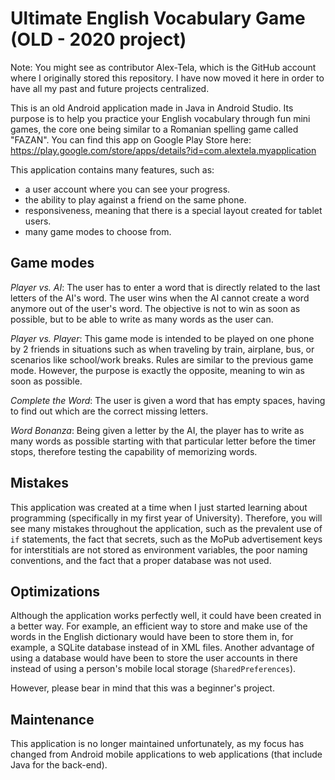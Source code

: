 # Ultimate English Vocabulary Game (OLD - 2020 project)

Note: You might see as contributor Alex-Tela, which is the GitHub account where I originally stored this repository. I have now moved it here in order to have all my past and future projects centralized.

This is an old Android application made in Java in Android Studio. Its purpose is to help you practice your English vocabulary through fun mini games, the core one being similar to a Romanian spelling game called "FAZAN". You can find this app on Google Play Store here: https://play.google.com/store/apps/details?id=com.alextela.myapplication

This application contains many features, such as:
- a user account where you can see your progress.
- the ability to play against a friend on the same phone.
- responsiveness, meaning that there is a special layout created for tablet users.
- many game modes to choose from.

## Game modes

*Player vs. AI*: The user has to enter a word that is directly related to the last letters of the AI's word. The user wins when the AI cannot create a word anymore out of the user's word. The objective is not to win as soon as possible, but to be able to write as many words as the user can.

*Player vs. Player*: This game mode is intended to be played on one phone by 2 friends in situations such as when traveling by train, airplane, bus, or scenarios like school/work breaks. Rules are similar to the previous game mode. However, the purpose is exactly the opposite, meaning to win as soon as possible.

*Complete the Word*: The user is given a word that has empty spaces, having to find out which are the correct missing letters.

*Word Bonanza*: Being given a letter by the AI, the player has to write as many words as possible starting with that particular letter before the timer stops, therefore testing the capability of memorizing words.

## Mistakes

This application was created at a time when I just started learning about programming (specifically in my first year of University). Therefore, you will see many mistakes throughout the application, such as the prevalent use of `if` statements, the fact that secrets, such as the MoPub advertisement keys for interstitials are not stored as environment variables, the poor naming conventions, and the fact that a proper database was not used. 

## Optimizations

Although the application works perfectly well, it could have been created in a better way. For example, an efficient way to store and make use of the words in the English dictionary would have been to store them in, for example, a SQLite database instead of in XML files. Another advantage of using a database would have been to store the user accounts in there instead of using a person's mobile local storage (`SharedPreferences`).

However, please bear in mind that this was a beginner's project.

## Maintenance

This application is no longer maintained unfortunately, as my focus has changed from Android mobile applications to web applications (that include Java for the back-end).

